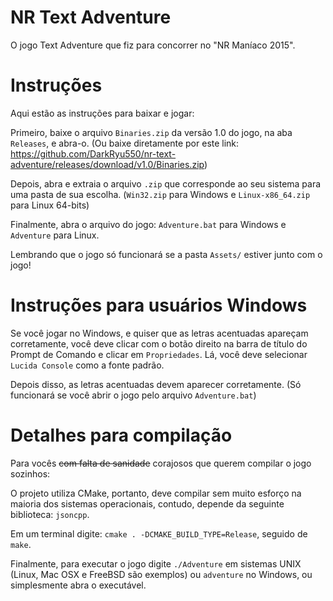 # NR Text Adventure
O jogo Text Adventure que fiz para concorrer no "NR Maníaco 2015".

# Instruções
Aqui estão as instruções para baixar e jogar:

Primeiro, baixe o arquivo ```Binaries.zip``` da versão 1.0 do jogo, na aba ```Releases```, e abra-o. (Ou baixe diretamente por este link: https://github.com/DarkRyu550/nr-text-adventure/releases/download/v1.0/Binaries.zip)

Depois, abra e extraia o arquivo ```.zip``` que corresponde ao seu sistema para uma pasta de sua escolha. (```Win32.zip``` para Windows e ```Linux-x86_64.zip``` para Linux 64-bits)

Finalmente, abra o arquivo do jogo: ```Adventure.bat``` para Windows e ```Adventure``` para Linux.

Lembrando que o jogo só funcionará se a pasta ```Assets/``` estiver junto com o jogo!

# Instruções para usuários Windows
Se você jogar no Windows, e quiser que as letras acentuadas apareçam corretamente, você deve clicar com o botão direito na barra de título do Prompt de Comando e clicar em ```Propriedades```. Lá, você deve selecionar ```Lucida Console``` como a fonte padrão.

Depois disso, as letras acentuadas devem aparecer corretamente. (Só funcionará se você abrir o jogo pelo arquivo ```Adventure.bat```)

# Detalhes para compilação
Para vocês ~~com falta de sanidade~~ corajosos que querem compilar o jogo sozinhos:

O projeto utiliza CMake, portanto, deve compilar sem muito esforço na maioria dos sistemas operacionais, contudo, depende da seguinte biblioteca: ```jsoncpp```.

Em um terminal digite: ```cmake . -DCMAKE_BUILD_TYPE=Release```, seguido de ```make```.

Finalmente, para executar o jogo digite ```./Adventure``` em sistemas UNIX (Linux, Mac OSX e FreeBSD são exemplos) ou ```adventure``` no Windows, ou simplesmente abra o executável.
